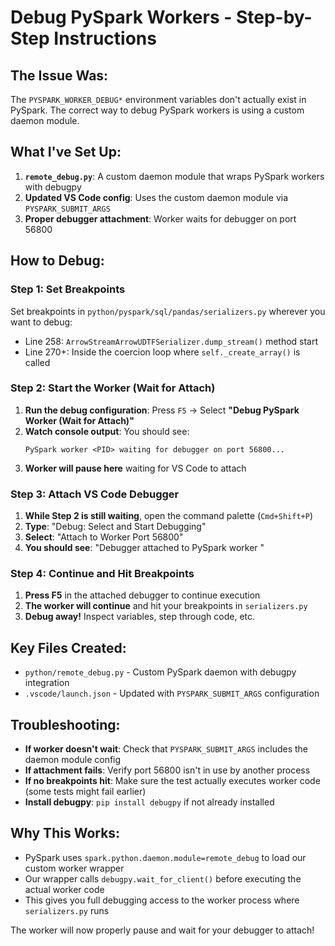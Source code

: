 # Debug PySpark Workers - Step-by-Step Instructions

## The Issue Was:
The `PYSPARK_WORKER_DEBUG*` environment variables don't actually exist in PySpark. The correct way to debug PySpark workers is using a custom daemon module.

## What I've Set Up:

1. **`remote_debug.py`**: A custom daemon module that wraps PySpark workers with debugpy
2. **Updated VS Code config**: Uses the custom daemon module via `PYSPARK_SUBMIT_ARGS`
3. **Proper debugger attachment**: Worker waits for debugger on port 56800

## How to Debug:

### Step 1: Set Breakpoints
Set breakpoints in `python/pyspark/sql/pandas/serializers.py` wherever you want to debug:
- Line 258: `ArrowStreamArrowUDTFSerializer.dump_stream()` method start
- Line 270+: Inside the coercion loop where `self._create_array()` is called

### Step 2: Start the Worker (Wait for Attach)
1. **Run the debug configuration**: Press `F5` → Select **"Debug PySpark Worker (Wait for Attach)"**
2. **Watch console output**: You should see:
   ```
   PySpark worker <PID> waiting for debugger on port 56800...
   ```
3. **Worker will pause here** waiting for VS Code to attach

### Step 3: Attach VS Code Debugger  
1. **While Step 2 is still waiting**, open the command palette (`Cmd+Shift+P`)
2. **Type**: "Debug: Select and Start Debugging"
3. **Select**: "Attach to Worker Port 56800"  
4. **You should see**: "Debugger attached to PySpark worker <PID>"

### Step 4: Continue and Hit Breakpoints
1. **Press F5** in the attached debugger to continue execution
2. **The worker will continue** and hit your breakpoints in `serializers.py`
3. **Debug away!** Inspect variables, step through code, etc.

## Key Files Created:

- `python/remote_debug.py` - Custom PySpark daemon with debugpy integration
- `.vscode/launch.json` - Updated with `PYSPARK_SUBMIT_ARGS` configuration

## Troubleshooting:

- **If worker doesn't wait**: Check that `PYSPARK_SUBMIT_ARGS` includes the daemon module config
- **If attachment fails**: Verify port 56800 isn't in use by another process  
- **If no breakpoints hit**: Make sure the test actually executes worker code (some tests might fail earlier)
- **Install debugpy**: `pip install debugpy` if not already installed

## Why This Works:

- PySpark uses `spark.python.daemon.module=remote_debug` to load our custom worker wrapper
- Our wrapper calls `debugpy.wait_for_client()` before executing the actual worker code  
- This gives you full debugging access to the worker process where `serializers.py` runs

The worker will now properly pause and wait for your debugger to attach!
